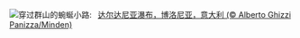 ![](https://www.bing.com/th?id=OHR.DardagnaWaterfalls_ZH-CN5613123621_UHD.jpg&w=1000)穿过群山的蜿蜒小路:&nbsp;&ensp;[达尔达尼亚瀑布，博洛尼亚，意大利 (© Alberto Ghizzi Panizza/Minden)](https://www.bing.com/th?id=OHR.DardagnaWaterfalls_ZH-CN5613123621_UHD.jpg)
<br><br/>
